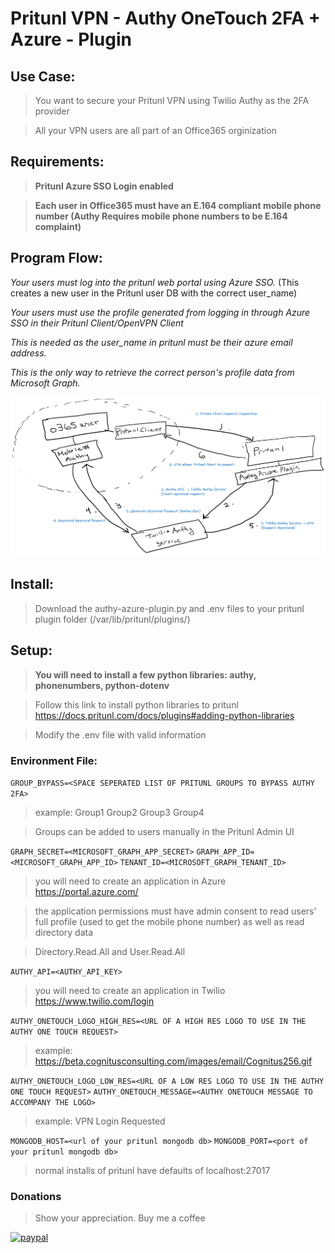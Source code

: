 # Pritunl VPN - Authy OneTouch 2FA + Azure - Plugin

## Use Case:
> You want to secure your Pritunl VPN using Twilio Authy as the 2FA provider

> All your VPN users are all part of an Office365 orginization

## Requirements:

> **Pritunl Azure SSO Login enabled**

> **Each user in Office365 must have an E.164 compliant mobile phone number (Authy Requires mobile phone numbers to be E.164 complaint)**

## Program Flow:

*Your users must log into the pritunl web portal using Azure SSO.* (This creates a new user in the Pritunl user DB with the correct user_name)

*Your users must use the profile generated from logging in through Azure SSO in their Pritunl Client/OpenVPN Client*

*This is needed as the user_name in pritunl must be their azure email address.* 

*This is the only way to retrieve the correct person's profile data from Microsoft Graph.*

![Program Flow](./pritunl-authy-azure-plugin.png)

## Install:

> Download the authy-azure-plugin.py and .env files to your pritunl plugin folder (/var/lib/pritunl/plugins/)

## Setup:


> **You will need to install a few python libraries: authy, phonenumbers, python-dotenv**

> Follow this link to install python libraries to pritunl https://docs.pritunl.com/docs/plugins#adding-python-libraries

> Modify the .env file with valid information

### Environment File:

`GROUP_BYPASS=<SPACE SEPERATED LIST OF PRITUNL GROUPS TO BYPASS AUTHY 2FA>`
> example: Group1 Group2 Group3 Group4

> Groups can be added to users manually in the Pritunl Admin UI

`GRAPH_SECRET=<MICROSOFT_GRAPH_APP_SECRET>`
`GRAPH_APP_ID=<MICROSOFT_GRAPH_APP_ID>`
`TENANT_ID=<MICROSOFT_GRAPH_TENANT_ID>`
> you will need to create an application in Azure https://portal.azure.com/ 

> the application permissions must have admin consent to read users' full profile (used to get the mobile phone number) as well as read directory data 

> Directory.Read.All and User.Read.All


`AUTHY_API=<AUTHY_API_KEY>`
> you will need to create an application in Twilio https://www.twilio.com/login

`AUTHY_ONETOUCH_LOGO_HIGH_RES=<URL OF A HIGH RES LOGO TO USE IN THE AUTHY ONE TOUCH REQUEST>`
> example: https://beta.cognitusconsulting.com/images/email/Cognitus256.gif  

`AUTHY_ONETOUCH_LOGO_LOW_RES=<URL OF A LOW RES LOGO TO USE IN THE AUTHY ONE TOUCH REQUEST>`
`AUTHY_ONETOUCH_MESSAGE=<AUTHY ONETOUCH MESSAGE TO ACCOMPANY THE LOGO>`
> example: VPN Login Requested

`MONGODB_HOST=<url of your pritunl mongodb db>`
`MONGODB_PORT=<port of your pritunl mongodb db>`
> normal installs of pritunl have defaults of localhost:27017


### Donations

> Show your appreciation. Buy me a coffee

[![paypal](https://www.paypalobjects.com/en_US/i/btn/btn_donateCC_LG.gif)](https://paypal.me/xeonpowder21)
